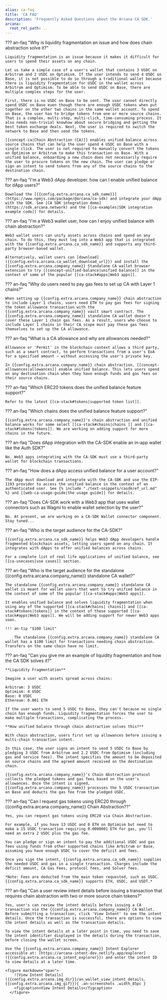 ```yaml
---
alias: ca-faq
title: 'CA FAQ'
description: 'Frequently Asked Questions about the Arcana CA SDK.'
arcana:
  root_rel_path: ..
---
```


??? an-faq "Why is liquidity fragmentation an issue and how does chain abstraction solve it?"
    
    Liquidity fragmentation is an issue because it makes it difficult for users to spend their assets on any chain. 
    
    Let us take a simple case of a user's wallet that contains 3 USDC on Arbitrum and 2 USDC on Optimism. If the user intends to send 4 USDC on Base, it is not possible to do so through a traditional wallet because there is liquidity fragmentation for USDC in the wallet across Arbitrum and Optimism. To be able to send USDC on Base, there are multiple complex steps for the user. 
    
    First, there is no USDC on Base to be sent. The user cannot directly spend USDC on Base even though there are enough USDC tokens when put together on the other two chains in the same wallet account. To spend on Base, the user has to bridge tokens from one or more source chains. That is a complex, multi-step, multi-click, time-consuming process. It also needs non-trivial knowhow about secure bridging and getting the best token exchange deals. Next, the user is required to switch the network to Base and then send the tokens. 
    
    [[concept-ca|Chain Abstraction (CA)]] enables unified balance across source chains that can help the user spend 4 USDC on Base with a single click. The user is not required to manually convert the tokens on Optimism or Arbitrum to make this transaction on Base. With a unified balance, onboarding a new chain does not necessarily require the user to procure tokens on the new chain. The user can pledge or sign an intent to send tokens from any of the source chains to the destination chain.

??? an-faq "I'm a Web3 dApp developer. how can I enable unified balance for dApp users?"

    Download the [{{config.extra.arcana.ca_sdk_name}}](https://www.npmjs.com/package/@arcana/ca-sdk) and integrate your dApp with the SDK. See [CA SDK integration demo](https://sdk.arcana.network) and the [[ca-examples|SDK integration example code]] for details.

??? an-faq "I'm a Web3 wallet user, how can I enjoy unified balance with chain abstraction?"

    Web3 wallet users can unify assets across chains and spend on any chain. To do this, they must log into a Web3 app that is integrated with the {{config.extra.arcana.ca_sdk_name}} and supports any third-party browser-based wallet. 
    
    Alternatively, wallet users can [download]({{config.extra.arcana.ca_wallet_download_url}}) and install the {{config.extra.arcana.company_name}} Standalone CA wallet browser extension to try [[concept-unified-balance|unified balance]] in the context of some of the popular [[ca-stack#apps|Web3 apps]].

??? an-faq "Why do users need to pay gas fees to set up CA with Layer 1 chains?"

    When setting up {{config.extra.arcana.company_name}} chain abstraction to include Layer 1 chains, users need ETH to pay gas fees for signing the token allowance transaction with the {{config.extra.arcana.company_name}} vault smart contract. The {{config.extra.arcana.company_name}} standalone CA wallet doesn't cover these Layer 1 chain gas fees. As a result, users who choose to include Layer 1 chains in their CA scope must pay these gas fees themselves to set up the CA allowance.

??? an-faq "What is a CA allowance and why are allowances needed?"

    Allowance or 'Permit' in the blockchain context allows a third party, such as a smart contract, to perform transactions from a user's EoA for a specified amount — without accessing the user's private key. 
    
    In {{config.extra.arcana.company_name}} chain abstraction, [[concept-allowances|allowances]] enable unified balance. This lets users spend on any destination chain when they have enough funds and gas fees on their source chains.

??? an-faq "Which ERC20 tokens does the unified balance feature support?"

    Refer to the latest [[ca-stack#tokens|supported token list]].

??? an-faq "Which chains does the unified balance feature support?"

    {{config.extra.arcana.company_name}}'s chain abstraction and unified balance works for some select [[ca-stack#chains|chains ]] and [[ca-stack#tokens|tokens]]. We are working on adding support for more chains in the future. 
    
??? an-faq "Does dApp integration with the CA-SDK enable an in-app wallet like the Auth SDK?"

    No. Web3 apps integrating with the CA-SDK must use a third-party wallet for blockchain transactions.

??? an-faq "How does a dApp access unified balance for a user account?"

    The dApp must download and integrate with the CA-SDK and use the EIP-1193 provider to access the unified balance in the context of an authenticated user. See {% include "./text-snippets/casdkref_url.md" %} and [[web-ca-usage-guide|the usage guide]] for details.

??? an-faq "Does CA-SDK work with a Web3 app that uses wallet connectors such as Wagmi to enable wallet selection by the user?"

    No. At present, we are working on a CA-SDK Wallet connector component. Stay tuned...

??? an-faq "Who is the target audience for the CA-SDK?"

    {{config.extra.arcana.ca_sdk_name}} helps Web3 dApp developers handle fragmented blockchain assets, letting users spend on any chain. It integrates with dApps to offer unified balances across chains.
    
    For a complete list of real life applications of unified balance, see [[ca-usecases|use cases]] section.

??? an-faq "Who is the target audience for the standalone {{config.extra.arcana.company_name}} standalone CA wallet?"

    The standalone {{config.extra.arcana.company_name}} standalone CA wallet is meant for wallet users that want to try unified balance in the context of some of the popular [[ca-stack#apps|Web3 apps]]. 
    
    It enables unified balance and solves liquidity fragmentation when using any of the supported [[ca-stack#chains| chains]] and [[ca-stack#tokens|tokens]] in the context of these supported [[ca-stack#apps|Web3 apps]]. We will be adding support for newer Web3 apps soon.

    !!! an-tip "$100 limit"

        The standalone {{config.extra.arcana.company_name}} standalone CA wallet has a $100 limit for transactions needing chain abstraction. Transfers on the same chain have no limit.

??? an-faq "Can you give me an example of liquidity fragmentation and how the CA SDK solves it?"

    **Liquidity Fragmentation**

    Imagine a user with assets spread across chains:

    Arbitrum: 3 USDC
    Optimism: 4 USDC
    Base: 0 USDC
    Ethereum: 0.001 ETH

    If the user wants to send 5 USDC to Base, they can't because no single chain has enough funds. Liquidity fragmentation forces the user to make multiple transactions, complicating the process.

    **How unified balance through chain abstraction solves this?**

    With chain abstraction, users first set up allowances before issuing a multi-chain transaction intent.

    In this case, the user signs an intent to send 5 USDC to Base by pledging 3 USDC from Arbitrum and 2.2 USDC from Optimism (including gas and service fees). The intent specifies the amount to be deposited on source chains and the agreed amount received on the destination chain.

    {{config.extra.arcana.company_name}}'s Chain Abstraction protocol collects the pledged tokens and gas fees based on the user's allowances. Once the intent is signed, {{config.extra.arcana.company_name}} processes the 5 USDC transaction on Base and deducts the gas fee from the pledged USDC.

??? an-faq "Can I request gas tokens using ERC20 through {{config.extra.arcana.company_name}} Chain Abstraction??"

    Yes, you can request gas tokens using ERC20 via Chain Abstraction.

    For example, if you have 13 USDC and 0 ETH on Optimism but need to make a 15 USDC transaction requiring 0.0000001 ETH for gas, you'll need an extra 2 USDC plus the gas fee. 
    
    You can pledge or sign an intent to pay the additional USDC and gas fees using funds from other supported chains like Arbitrum or Base, assuming you have enough USDC to cover the deficit and fees.

    Once you sign the intent, {{config.extra.arcana.ca_sdk_name}} supplies the needed USDC and gas in a single transaction. Charges include the deficit amount, CA Gas Fees, protocol fees, and Solver fees.

    *Note: Fees are deducted from the main token requested, such as USDC. {{config.extra.arcana.ca_sdk_name}} supports ETH, USDC, and USDT.*

??? an-faq "Can a user review intent details before issuing a transaction that requires chain abstraction with two or more source chain tokens?"

    Yes, user's can review the intent details before issuing a CA transaction via the {{config.extra.arcana.company_name}} CA Wallet. Before submitting a transaction, click 'View Intent' to see the intent details. Once the transaction is successful, there are options to view the intent details as well as the transaction details.

    To view the intent details at a later point in time, you need to save the intent identifier displayed in the details during the transaction, before closing the wallet screen. 
    
    Use the {{config.extra.arcana.company_name}} Intent Explorer accessible at: [https://arcana-intent-dev.netlify.app/explorer]({{config.extra.arcana.ca_intent_explorer}}) and enter the intent ID to view details at a later time.

    <figure markdown="span">
        ![View Intent Details]({{config.extra.arcana.img_dir}}/an_wallet_view_intent_details.{{config.extra.arcana.img_gif}}){ .an-screenshots .width_85pc }
        <figcaption>View Intent Details</figcaption>
      </figure>


